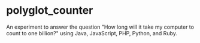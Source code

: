 polyglot_counter
================

An experiment to answer the question "How long will it take my computer to count to one billion?" using Java, JavaScript, PHP, Python, and Ruby.
